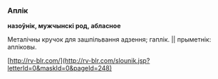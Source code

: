 ### Аплік
**назоўнік, мужчынскі род, абласное**

Металічны кручок для зашпільвання адзення; гаплік. || прыметнік: апліковы.

<a rel="author">[http://rv-blr.com/](http://rv-blr.com/slounik.jsp?letterId=0&maskId=0&pageId=248)</a>
